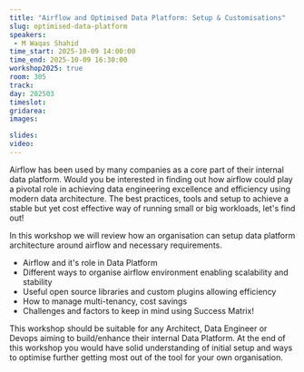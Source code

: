 ```yaml
---
title: "Airflow and Optimised Data Platform: Setup & Customisations"
slug: optimised-data-platform
speakers:
 - M Waqas Shahid
time_start: 2025-10-09 14:00:00
time_end: 2025-10-09 16:30:00
workshop2025: true
room: 305
track: 
day: 202503
timeslot: 
gridarea: 
images: 

slides:
video: 
---
```


Airflow has been used by many companies as a core part of their internal data platform. Would you be interested in finding out how airflow could play a pivotal role in achieving data engineering excellence and efficiency using modern data architecture. The best practices, tools and setup to achieve a stable but yet cost effective way of running small or big workloads, let's find out!

In this workshop we will review how an organisation can setup data platform architecture around airflow and necessary requirements.
- Airflow and it's role in Data Platform
- Different ways to organise airflow environment enabling scalability and stability
- Useful open source libraries and custom plugins allowing efficiency
- How to manage multi-tenancy, cost savings
- Challenges and factors to keep in mind using Success Matrix!

This workshop should be suitable for any Architect, Data Engineer or Devops aiming to build/enhance their internal Data Platform. At the end of this workshop you would have solid understanding of initial setup and ways to optimise further getting most out of the tool for your own organisation.
